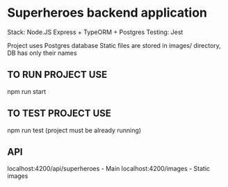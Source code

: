 # Superheroes backend application

Stack: Node.JS Express + TypeORM + Postgres
Testing: Jest

Project uses Postgres database
Static files are stored in images/ directory, DB has only their names

## TO RUN PROJECT USE

npm run start

## TO TEST PROJECT USE

npm run test
(project must be already running)

## API

localhost:4200/api/superheroes - Main
localhost:4200/images - Static images
